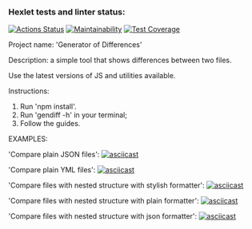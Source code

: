### Hexlet tests and linter status:

[![Actions Status](https://github.com/tdd3vlp/frontend-project-46/actions/workflows/hexlet-check.yml/badge.svg)](https://github.com/tdd3vlp/frontend-project-46/actions)
[![Maintainability](https://api.codeclimate.com/v1/badges/c70e15872ce3b624b1c5/maintainability)](https://codeclimate.com/github/tdd3vlp/frontend-project-46/maintainability)
[![Test Coverage](https://api.codeclimate.com/v1/badges/c70e15872ce3b624b1c5/test_coverage)](https://codeclimate.com/github/tdd3vlp/frontend-project-46/test_coverage)

Project name: 'Generator of Differences'

Description: a simple tool that shows differences between two files.

Use the latest versions of JS and utilities available.

Instructions:

1. Run 'npm install'.
2. Run 'gendiff -h' in your terminal;
3. Follow the guides.

EXAMPLES:

'Compare plain JSON files':
[![asciicast](https://asciinema.org/a/7J6hwxvJQi1iLO69NLrPQMpKA.svg)](https://asciinema.org/a/7J6hwxvJQi1iLO69NLrPQMpKA)

'Compare plain YML files':
[![asciicast](https://asciinema.org/a/SKQKWtlPjeNlq6nCNFDlwDaX3.svg)](https://asciinema.org/a/SKQKWtlPjeNlq6nCNFDlwDaX3)

'Compare files with nested structure with stylish formatter':
[![asciicast](https://asciinema.org/a/wai2fyfkKDYAB9ZOsK3w4wfbn.svg)](https://asciinema.org/a/wai2fyfkKDYAB9ZOsK3w4wfbn)

'Compare files with nested structure with plain formatter':
[![asciicast](https://asciinema.org/a/82JtuJi7fjwhGmqWAMpwkljXG.svg)](https://asciinema.org/a/82JtuJi7fjwhGmqWAMpwkljXG)

'Compare files with nested structure with json formatter':
[![asciicast](https://asciinema.org/a/DlpbYyAXnEPWvYcJeFJ4ID9nU.svg)](https://asciinema.org/a/DlpbYyAXnEPWvYcJeFJ4ID9nU)
